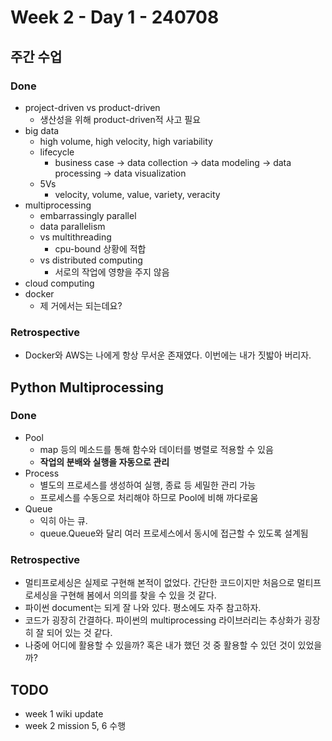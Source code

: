 # Week 2 - Day 1 - 240708

## 주간 수업
### Done
- project-driven vs product-driven
    - 생산성을 위해 product-driven적 사고 필요
- big data
    - high volume, high velocity, high variability
    - lifecycle
        - business case -> data collection -> data modeling -> data processing -> data visualization
    - 5Vs
        - velocity, volume, value, variety, veracity
- multiprocessing
    - embarrassingly parallel
    - data parallelism
    - vs multithreading
        - cpu-bound 상황에 적합
    - vs distributed computing
        - 서로의 작업에 영향을 주지 않음
- cloud computing
- docker
    - 제 거에서는 되는데요?

### Retrospective
- Docker와 AWS는 나에게 항상 무서운 존재였다. 이번에는 내가 짓밟아 버리자.


## Python Multiprocessing
### Done
- Pool
    - map 등의 메소드를 통해 함수와 데이터를 병렬로 적용할 수 있음
    - **작업의 분배와 실행을 자동으로 관리**
- Process
    - 별도의 프로세스를 생성하여 실행, 종료 등 세밀한 관리 가능
    - 프로세스를 수동으로 처리해야 하므로 Pool에 비해 까다로움
- Queue
    - 익히 아는 큐.
    - queue.Queue와 달리 여러 프로세스에서 동시에 접근할 수 있도록 설계됨

### Retrospective
- 멀티프로세싱은 실제로 구현해 본적이 없었다. 간단한 코드이지만 처음으로 멀티프로세싱을 구현해 봄에서 의의를 찾을 수 있을 것 같다.
- 파이썬 document는 되게 잘 나와 있다. 평소에도 자주 참고하자.
- 코드가 굉장히 간결하다. 파이썬의 multiprocessing 라이브러리는 추상화가 굉장히 잘 되어 있는 것 같다.
- 나중에 어디에 활용할 수 있을까? 혹은 내가 했던 것 중 활용할 수 있던 것이 있었을까?

## TODO
- week 1 wiki update
- week 2 mission 5, 6 수행